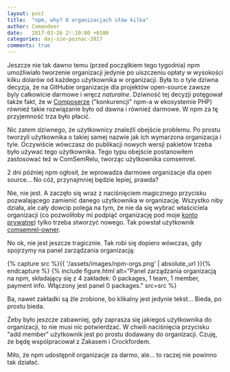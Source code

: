 ```yaml
---
layout: post
title:  "npm, why? O organizacjach słów kilka"
author: Comandeer
date:   2017-03-26 2!:10:00 +0100
categories: daj-sie-poznac-2017
comments: true
---
```


Jeszcze nie tak dawno temu (przed początkiem tego tygodnia) npm umożliwiało tworzenie organizacji jedynie po uiszczeniu opłaty w wysokości kilku dolarów od każdego użytkownika w organizacji. Była to o tyle dziwna decyzja, że na GitHubie organizacje dla projektów open-source zawsze byly całkowicie darmowe i wręcz _naturalne_. Dziwność tej decyzji potęgował także fakt, że w [Composerze](https://getcomposer.org/) ("konkurencji" npm-a w ekosystemie PHP) również takie rozwiązanie było od dawna i również darmowe. W npm za tę przyjemność trza było płacić.

Nic zatem dziwnego, że użytkownicy znaleźli obejście problemu. Po prostu tworzyli użytkownika o takiej samej nazwie jak ich wymarzona organizacja i tyle. Oczywiście wówczasz do publikacji nowych wersji pakietów trzeba było używać tego użytkownika. Tego typu obejście postanowiłem zastosować też w ComSemRelu, tworząc użytkownika comsemrel.

2 dni później npm ogłosił, że wprowadza darmowe organizacje dla open source… No cóż, przynajmniej będzie lepiej, prawda?

Nie, nie jest. A zaczęło się wraz z naciśnięciem magicznego przycisku pozwalającego zamienić danego użytkownika w organizację. Wszystko niby działa, ale cały dowcip polega na tym, że nie da się wybrać właściciela organizacji (co pozwoliłoby mi podpiąć organizację pod moje [konto prywatne](https://www.npmjs.com/~comandeer)) tylko trzeba stworzyć nowego. Tak powstał użytkownik [comsemrel-owner](https://www.npmjs.com/~comsemrel-owner).

No ok, nie jest jeszcze tragicznie. Tak robi się dopiero wówczas, gdy spojrzymy na panel zarządzania organizacją:

{% capture src %}{{ '/assets/images/npm-orgs.png' | absolute_url }}{% endcapture %}
{% include figure.html alt="Panel zarządzania organizacją na npm, składający się z 4 zakładek: 0 packages, 1 team, 1 member, payment info. Włączony jest panel 0 packages." src=src %}

Ba, nawet zakładki są źle zrobione, bo klikalny jest jedynie tekst… Bieda, po prostu bieda.

Żeby było jeszcze zabawniej, gdy zaprasza się jakiegoś użytkownika do organizacji, to nie musi nic potwierdzać. W chwili naciśnięcia przycisku "add member" użytkownik jest po prostu dodawany do organizacji. Czuję, że będę wspólpracował z Zakasem i Crockfordem.

Miło, że npm udostępnił organizacje za darmo, ale… to raczej nie powinno tak działać.
